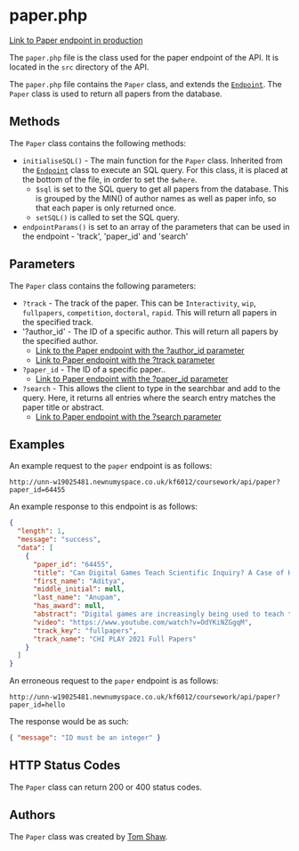 # paper.php

[Link to Paper endpoint in production](http://unn-w19025481.newnumyspace.co.uk/kf6012/coursework/api/paper)

The `paper.php` file is the class used for the paper endpoint of the API. It is located in the `src` directory of the API.

The `paper.php` file contains the `Paper` class, and extends the [`Endpoint`](/v1/API/Endpoints/endpoint). The `Paper` class is used to return all papers from the database.

## Methods

The `Paper` class contains the following methods:

- `initialiseSQL()` - The main function for the `Paper` class. Inherited from the [`Endpoint`](/v1/API/Endpoints/endpoint) class to execute an SQL query. For this class, it is placed at the bottom of the file, in order to set the `$where`.
  - `$sql` is set to the SQL query to get all papers from the database. This is grouped by the MIN() of author names as well as paper info, so that each paper is only returned once.
  - `setSQL()` is called to set the SQL query.
- `endpointParams()` is set to an array of the parameters that can be used in the endpoint - 'track', 'paper_id' and 'search'

## Parameters

The `Paper` class contains the following parameters:

- `?track` - The track of the paper. This can be `Interactivity`, `wip`, `fullpapers`, `competition`, `doctoral`, `rapid`. This will return all papers in the specified track.
- '?author_id' - The ID of a specific author. This will return all papers by the specified author.
  - [Link to the Paper endpoint with the ?author_id parameter](http://unn-w19025481.newnumyspace.co.uk/kf6012/coursework/api/paper?author_id=64216)
  - [Link to Paper endpoint with the ?track parameter](http://unn-w19025481.newnumyspace.co.uk/kf6012/coursework/api/paper?track=wip)
- `?paper_id` - The ID of a specific paper..
  - [Link to Paper endpoint with the ?paper_id parameter](http://unn-w19025481.newnumyspace.co.uk/kf6012/coursework/api/paper?paper_id=64455)
- `?search` - This allows the client to type in the searchbar and add to the query. Here, it returns all entries where the search entry matches the paper title or abstract.
  - [Link to Paper endpoint with the ?search parameter](http://unn-w19025481.newnumyspace.co.uk/kf6012/coursework/api/paper?search=game)

## Examples

An example request to the `paper` endpoint is as follows:

```http
http://unn-w19025481.newnumyspace.co.uk/kf6012/coursework/api/paper?paper_id=64455
```

An example response to this endpoint is as follows:

```json
{
  "length": 1,
  "message": "success",
  "data": [
    {
      "paper_id": "64455",
      "title": "Can Digital Games Teach Scientific Inquiry? A Case of How Affordances Can Become Constraints",
      "first_name": "Aditya",
      "middle_initial": null,
      "last_name": "Anupam",
      "has_award": null,
      "abstract": "Digital games are increasingly being used to teach the processes of scientific inquiry. These games often make at least one of four key assumptions about scientific inquiry: that inquiry is a problem-solving process which is value-neutral, bounded by strict subject-matter constraints, and conducted by practitioners separable from society. However, feminist, STS, and pragmatist scholars have demonstrated the flawed nature of these assumptions. They highlight instead that: inquiry is a process of problematization that is value-laden, unbounded by subject-matter, and conducted by practitioners who socially, politically, and culturally situated. In this paper, I argue that three of the key affordances of digital games—their procedural, evaluative, and fictional qualities—can constrain their ability to teach inquiry understood as such. I examine these affordances and their relationship to the nature of scientific inquiry through a design case examining our game Solaria designed to teach students how to inquire into the development of solar cells. Specifically, I ask: To what extent can the procedural, evaluative, and fictional affordances of digital games (designed to teach students about solar cells) support the learning of scientific inquiry as a problematizing, situated, and value-laden process, unbounded by subject-matter constraints? I discuss how these affordances of games supported but ultimately limited the design of the game by trivializing real situations, predetermining criteria for progress, and distancing students from real-world risks and responsibilities, respectively. In conclusion, I briefly discuss how understanding these limitations can support the design of educational environments to complement digital games for teaching scientific inquiry.",
      "video": "https://www.youtube.com/watch?v=OdYKiNZGgqM",
      "track_key": "fullpapers",
      "track_name": "CHI PLAY 2021 Full Papers"
    }
  ]
}
```

An erroneous request to the `paper` endpoint is as follows:

```http
http://unn-w19025481.newnumyspace.co.uk/kf6012/coursework/api/paper?paper_id=hello
```

The response would be as such:

```json
{ "message": "ID must be an integer" }
```

## HTTP Status Codes

The `Paper` class can return 200 or 400 status codes.

## Authors

The `Paper` class was created by [Tom Shaw](https://github.com/tomshaw650).
